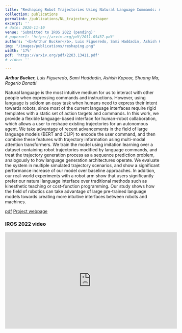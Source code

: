 ```yaml
---
title: "Reshaping Robot Trajectories Using Natural Language Commands: A Study of Multi-Modal Data Alignment Using Transformers"
collection: publications
permalink: /publications/NL_trajectory_reshaper
excerpt: ''
# date: 2020-11-10
venue: 'Submitted to IROS 2022 (pending)'
# paperurl: 'https://arxiv.org/pdf/2011.05437.pdf'
authors: '<b>Arthur Bucker</b>, Luis Figueredo, Sami Haddadin, Ashish Kapoor , Shuang Ma , Rogerio Bonatti'
img: "/images/publications/reshaping.png"
width: '17%'
pdf: 'https://arxiv.org/pdf/2203.13411.pdf'
# video: '' 

---
```


*<b>Arthur Bucker</b>, Luis Figueredo, Sami Haddadin, Ashish Kapoor, Shuang Ma, Rogerio Bonatti*

Natural language is the most intuitive medium for us to interact with other people when expressing commands and instructions. However, using language is seldom an easy task when humans need to express their intent towards robots, since most of the current language interfaces require rigid templates with a static set of action targets and commands. In this work, we provide a flexible language-based interface for human-robot collaboration, which allows a user to reshape existing trajectories for an autonomous agent. We take advantage of recent advancements in the field of large language models (BERT and CLIP) to encode the user command, and then combine these features with trajectory information using multi-modal attention transformers. We train the model using imitation learning over a dataset containing robot trajectories modified by language commands, and treat the trajectory generation process as a sequence prediction problem, analogously to how language generation architectures operate. We evaluate the system in multiple simulated trajectory scenarios, and show a significant performance increase of our model over baseline approaches. In addition, our real-world experiments with a robot arm show that users significantly prefer our natural language interface over traditional methods such as kinesthetic teaching or cost-function programming. Our study shows how the field of robotics can take advantage of large pre-trained language models towards creating more intuitive interfaces between robots and machines.

[pdf](https://arxiv.org/pdf/2203.13411.pdf)
[Project webpage](https://arthurfenderbucker.github.io/NL_trajectory_reshaper/)



### IROS 2022 video
<iframe width="560" height="315" src="https://www.youtube.com/embed/GCopdDd9CVw" title="Reshaping Robot Trajectories Using Natural Language Commands: A Study of Multi-Modal Data Alignment Using Transformers" frameborder="0" allow="accelerometer; autoplay; clipboard-write; encrypted-media; gyroscope; picture-in-picture" allowfullscreen></iframe>